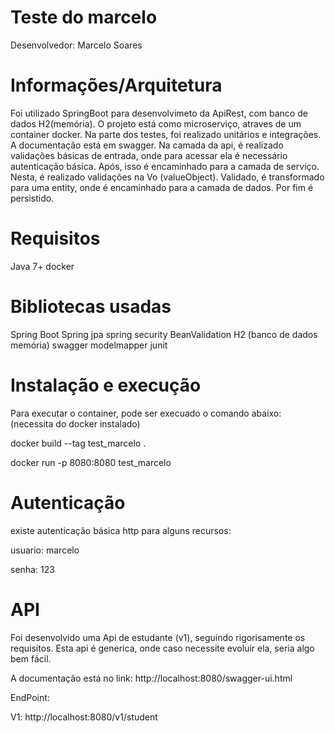 # Teste do marcelo


Desenvolvedor: Marcelo Soares

# Informações/Arquitetura
Foi utilizado SpringBoot para desenvolvimeto da ApiRest, com banco de dados H2(memória).
O projeto está como microserviço, atraves de um container docker. 
Na parte dos testes, foi realizado unitários e integrações. A documentação está em swagger.
Na camada da api, é realizado validações básicas de entrada, onde para acessar ela é necessário
autenticação básica. Após, isso é encaminhado para a camada de serviço. Nesta, é realizado
validações na  Vo (valueObject). Validado, é transformado para uma entity, onde é encaminhado
para a camada de dados. Por fim é persistido. 

# Requisitos
Java 7+
docker

# Bibliotecas usadas
Spring Boot
Spring jpa
spring security
BeanValidation
H2 (banco de dados memória)
swagger
modelmapper
junit


# Instalação e execução

Para executar o container, pode ser execuado o comando abaixo: (necessita do docker instalado)

docker  build --tag test_marcelo .

docker run -p 8080:8080 test_marcelo


# Autenticação
existe autenticação básica http para alguns recursos:

usuario: marcelo
 
senha: 123

# API
Foi desenvolvido uma Api de estudante (v1), seguindo rigorisamente os requisitos.
Esta api é generica, onde caso necessite evoluir ela, seria algo bem fácil.

A documentação está no link: http://localhost:8080/swagger-ui.html

EndPoint:

V1: http://localhost:8080/v1/student

